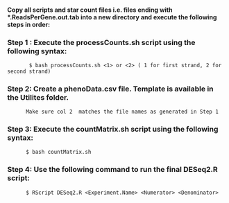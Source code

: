 #### Copy all scripts and star count files i.e. files ending with *.ReadsPerGene.out.tab into a new directory and execute the following steps in order:

  ### Step 1 : Execute the processCounts.sh script using the following syntax:
           $ bash processCounts.sh <1> or <2> ( 1 for first strand, 2 for second strand)
           
  ### Step 2: Create a phenoData.csv file. Template is available in the Utilites folder.
          Make sure col 2  matches the file names as generated in Step 1
  
  ### Step 3: Execute the countMatrix.sh script using the following syntax:
          $ bash countMatrix.sh
          
  ### Step 4: Use the following command to run the final DESeq2.R script:
          $ RScript DESeq2.R <Experiment.Name> <Numerator> <Denominator> 
          
          
  
           
           
